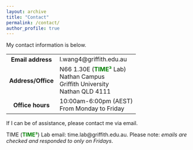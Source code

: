 ```yaml
---
layout: archive
title: "Contact"
permalink: /contact/
author_profile: true
---
```


<style>
a:link {
  text-decoration: none;
}

a:visited {
  text-decoration: none;
}

a:hover {
  text-decoration: underline;
}

a:active {
  text-decoration: underline;
}
</style>


My contact information is below.

<div>
<table style="white-space:nowrap; width:100%; border: none;">
  <tr>
    <th style="width:1px; white-space:nowrap; border: none;">Email address</th>
    <td style="white-space:nowrap; border: none;">l.wang4@griffith.edu.au</td>
  </tr>
  <tr>
    <th style="width:1px; white-space:nowrap; border: none;">Address/Office</th>
         <td style="white-space:nowrap; border: none;">N66 1.30E (<font color="green"><strong>TIME³</strong></font> Lab) <br> Nathan Campus <br> Griffith University <br> Nathan QLD 4111</td>
  </tr>
  <tr>
    <th style="width:1px; white-space:nowrap; border: none;">Office hours</th>
    <td style="white-space:nowrap; border: none;"> 10:00am-6:00pm (AEST) <br> From Monday to Friday <br> <font color="blue"></font> </td>
  </tr>
</table>
</div>

<!-- <h2>My Timetable</h2> -->

<!-- <iframe src="https://calendar.google.com/calendar/embed?height=600&wkst=1&bgcolor=%23ffffff&ctz=Australia%2FSydney&showTitle=0&showNav=0&mode=WEEK&showPrint=0&showTabs=0&showCalendars=0&showTz=1&src=bGVpLndAYW51LmVkdS5hdQ&src=ZW4uYXVzdHJhbGlhbiNob2xpZGF5QGdyb3VwLnYuY2FsZW5kYXIuZ29vZ2xlLmNvbQ&color=%23039BE5&color=%230B8043" style="border:solid 1px #777" width="800" height="600" frameborder="0" scrolling="no"></iframe> -->

<!-- <h2>Email Me</h2> -->

If I can be of assistance, please contact me [via email](mailto:l.wang4@griffith.edu.au).

TIME (<font color="green"><strong>TIME³</strong></font>) Lab email: time.lab@griffith.edu.au. Please note: *emails are checked and responded to only on Fridays*.

